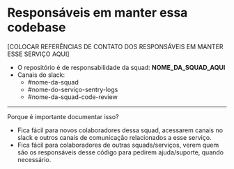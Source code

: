 # Responsáveis em manter essa codebase

[COLOCAR REFERÊNCIAS DE CONTATO DOS RESPONSÁVEIS EM MANTER ESSE SERVIÇO AQUI]

- O repositório é de responsabilidade da squad: <b>NOME_DA_SQUAD_AQUI</b>
- Canais do slack:
  - #nome-da-squad
  - #nome-do-serviço-sentry-logs
  - #nome-da-squad-code-review

---
Porque é importante documentar isso?

- Fica fácil para novos colaboradores dessa squad, acessarem canais no slack e outros canais de comunicação relacionados a esse serviço.
- Fica fácil para colaboradores de outras squads/serviços, verem quem são os responsáveis desse código para pedirem ajuda/suporte, quando necessário.
